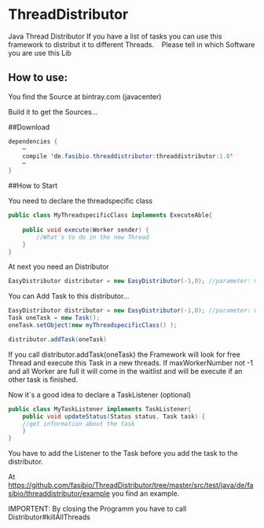 # ThreadDistributor
Java Thread Distributor ﻿If you have a list of tasks you can use this framework to distribut it to different Threads. ﻿ ﻿ ﻿ Please tell in which Software you are use this Lib


## How to use: 

You find the Source at bintray.com (javacenter)

Build it to get the Sources... 






##Download


```java
dependencies {
    ⋯
    compile 'de.fasibio.threaddistributor:threaddistributor:1.0'
    ⋯
}
```

##How to Start


You need to declare the threadspecific class
```java
public class MyThreadspecificClass implements ExecuteAble{
    
    public void execute(Worker sender) {
		//What´s to do in the new Thread 
	}
}
```
At next you need an Distributor
```java
EasyDistributor distributor = new EasyDistributor(-1,0); //parameter: maxWorkerNumber, startWorkerNumber
```

You can Add Task to this distributor... 
```java
EasyDistributor distributor = new EasyDistributor(-1,0); //parameter: maxWorkerNumber, startWorkerNumber
Task oneTask = new Task();
oneTask.setObject(new myThreadspecificClass() );

distributor.addTask(oneTask)
```

If you call distributor.addTask(oneTask) the Framework will look for free Thread and execute this Task in a new threads. 
If maxWorkerNumber not -1 and all Worker are full it will come in the waitlist and will be execute if an other task is finished. 



Now it´s a good idea to declare a TaskListener (optional)
```java
public class MyTaskListener implements TaskListener{
    public void updateStatus(Status status, Task task) {
    //get information about the task 
    }
}

```

You have to add the Listener to the Task before you add the task to the distributor. 

At https://github.com/fasibio/ThreadDistributor/tree/master/src/test/java/de/fasibio/threaddistributor/example you find an example. 

IMPORTENT: 
By closing the Programm you have to call Distributor#killAllThreads
